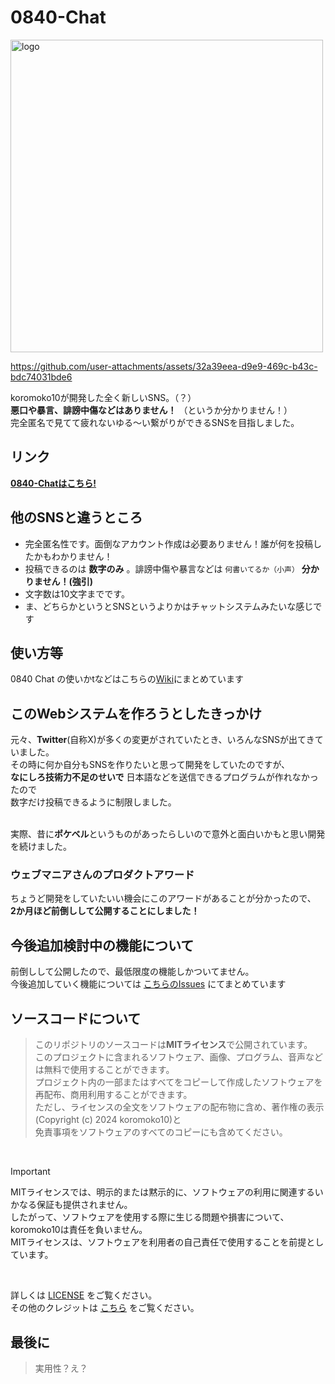 # 0840-Chat
<img src="https://github.com/koromoko10/0840-Chat/blob/main/assets/logo/0840%20Chat%20logo-high%5Byoko%5D.png?raw=true" title="logo" width="500"><br>

https://github.com/user-attachments/assets/32a39eea-d9e9-469c-b43c-bdc74031bde6 

koromoko10が開発した全く新しいSNS。（？）<br>
 **悪口や暴言、誹謗中傷などはありません！** （というか分かりません！）<br>
完全匿名で見てて疲れないゆる～い繋がりができるSNSを目指しました。<br>

## リンク
**[0840-Chatはこちら!](https://koromoko10.github.io/0840/)**

## 他のSNSと違うところ
* 完全匿名性です。面倒なアカウント作成は必要ありません！誰が何を投稿したかもわかりません！
* 投稿できるのは **数字のみ** 。誹謗中傷や暴言などは `何書いてるか（小声）` **分かりません！(強引)**
* 文字数は10文字までです。
* ま、どちらかというとSNSというよりかはチャットシステムみたいな感じです

## 使い方等
0840 Chat の使いかtなどはこちらの[Wiki](https://github.com/koromoko10/0840-Chat/wiki)にまとめています

## このWebシステムを作ろうとしたきっかけ
元々、**Twitter**(自称X)が多くの変更がされていたとき、いろんなSNSが出てきていました。<br>
その時に何か自分もSNSを作りたいと思って開発をしていたのですが、<br>
**なにしろ技術力不足のせいで** 日本語などを送信できるプログラムが作れなかったので<br>
数字だけ投稿できるように制限しました。<br><br>

実際、昔に**ポケベル**というものがあったらしいので意外と面白いかもと思い開発を続けました。<br>

### ウェブマニアさんのプロダクトアワード
ちょうど開発をしていたいい機会にこのアワードがあることが分かったので、<br>
**2か月ほど前倒しして公開することにしました！**

## 今後追加検討中の機能について
前倒しして公開したので、最低限度の機能しかついてません。<br>
今後追加していく機能については [こちらのIssues](https://github.com/koromoko10/0840-Chat/issues/1) にてまとめています

## ソースコードについて

> このリポジトリのソースコードは**MITライセンス**で公開されています。<br>
> このプロジェクトに含まれるソフトウェア、画像、プログラム、音声などは無料で使用することができます。<br>
> プロジェクト内の一部またはすべてをコピーして作成したソフトウェアを再配布、商用利用することができます。<br>
> ただし、ライセンスの全文をソフトウェアの配布物に含め、著作権の表示(Copyright (c) 2024 koromoko10)と<br>
> 免責事項をソフトウェアのすべてのコピーにも含めてください。<br>

<br>

> [!IMPORTANT]
> MITライセンスでは、明示的または黙示的に、ソフトウェアの利用に関連するいかなる保証も提供されません。<br>
> したがって、ソフトウェアを使用する際に生じる問題や損害について、koromoko10は責任を負いません。<br>
> MITライセンスは、ソフトウェアを利用者の自己責任で使用することを前提としています。<br>

<br>

詳しくは [LICENSE](https://github.com/koromoko10/0840-Chat/blob/main/LICENSE) をご覧ください。<br>
その他のクレジットは [こちら](https://koromoko10.com/0840/credit.html) をご覧ください。<br>


## 最後に 

> 実用性？え？
